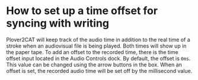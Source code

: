 # How to set up a time offset for syncing with writing

Plover2CAT will keep track of the audio time in addition to the real time of a stroke when an audiovisual file is being played. Both times will show up in the paper tape. To add an offset to the recorded time, there is the time offset input located in the Audio Controls dock. By default, the offset is `0ms`. This value can be changed using the arrow buttons in the box. When an offset is set, the recorded audio time will be set off by the millisecond value. 